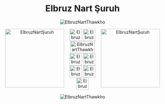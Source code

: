 <h1 align="center">Elbruz Nart Şuruh</h1>
<p align="center"> <img src="https://komarev.com/ghpvc/?username=ElbruzNartThawkho&label=Profile%20views&color=ff69b4&style=flat" alt="ElbruzNartThawkho" /> </p>

<p align="center">
  <img src="https://c.tenor.com/DMpbzFxAxRYAAAAd/snorlax.gif" style="width:192px;height:192px;" align="left" alt="ElbruzNartŞuruh" >
  <img src="https://c.tenor.com/DMpbzFxAxRYAAAAd/snorlax.gif" style="width:192px;height:192px;" align="right" alt="ElbruzNartŞuruh" >
  <p align="center">
<a href="https://www.facebook.com/elbruz.suruh/" target="blank"><img align="center" src="https://upload.wikimedia.org/wikipedia/commons/thumb/5/51/Facebook_f_logo_%282019%29.svg/480px-Facebook_f_logo_%282019%29.svg.png" alt="ElbruzNartThawkho" height="40" width="40" /></a>
<a href="https://play.google.com/store/apps/dev?id=8536251808318283374&hl=tr" target="blank"><img align="center" src="https://cdn.iconscout.com/icon/free/png-256/google-play-11-722703.png" alt="ElbruzNartThawkho" height="40" width="40" /></a>
<a href="https://www.imdb.com/user/ur84247238/?ref_=nv_usr_prof_2" target="blank"><img align="center" src="https://upload.wikimedia.org/wikipedia/commons/thumb/6/69/IMDB_Logo_2016.svg/2560px-IMDB_Logo_2016.svg.png" alt="ElbruzNartThawkho" height="40" width="80" /></a>
<a href="https://steamcommunity.com/id/ElbruzNartThawkho/" target="blank"><img align="center" src="https://upload.wikimedia.org/wikipedia/commons/thumb/8/83/Steam_icon_logo.svg/2048px-Steam_icon_logo.svg.png" alt="ElbruzNartThawkho" height="40" width="40" /></a>
<a href="https://www.youtube.com/channel/UCBSyr9AuxoeBh-XRluKaBAQ" target="blank"><img align="center" src="https://upload.wikimedia.org/wikipedia/commons/thumb/4/4f/YouTube_social_white_squircle.svg/1024px-YouTube_social_white_squircle.svg.png" alt="ElbruzNartThawkho" height="40" width="40" /></a>
<a href="https://elbruznart.blogspot.com/" target="blank"><img align="center" src="https://www.blogger.com/img/logo_blogger_40px.png" alt="ElbruzNartThawkho" height="40" width="40" /></a>
<a href="https://www.linkedin.com/in/elbruznartthawkho1864/" target="blank"><img align="center" src="https://raw.githubusercontent.com/rahuldkjain/github-profile-readme-generator/master/src/images/icons/Social/linked-in-alt.svg" alt="ElbruzNartThawkho" height="40" width="40" /></a>
<a href="https://www.instagram.com/elbruznartthawkho/" target="blank"><img align="center" src="https://raw.githubusercontent.com/rahuldkjain/github-profile-readme-generator/master/src/images/icons/Social/instagram.svg" alt="ElbruzNartThawkho" height="40" width="40" /></a></p>
  
<p align="center"><img align="center" src="https://github-readme-stats.vercel.app/api/top-langs?username=ElbruzNartThawkho&show_icons=true&locale=en&layout=compact" alt="ElbruzNartThawkho" />
</p>

  
    
